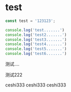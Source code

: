 # test

```javascript
const test = '123123';

console.log('test.......')
console.log('test2.......')
console.log('test3.......')
console.log('test4.......')
console.log('test5.......')
console.log('test6.......')
```


测试....

测试222

ceshi333
ceshi333
ceshi333